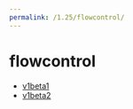 ```yaml
---
permalink: /1.25/flowcontrol/
---
```


# flowcontrol



* [v1beta1](v1beta1/index.md)
* [v1beta2](v1beta2/index.md)